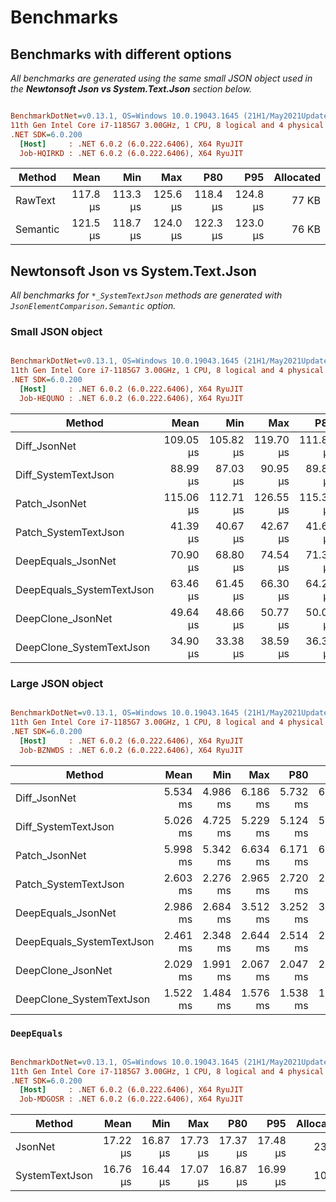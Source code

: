 # Benchmarks

## Benchmarks with different options

_All benchmarks are generated using the same small JSON object used in the **Newtonsoft Json vs System.Text.Json** section below._

``` ini

BenchmarkDotNet=v0.13.1, OS=Windows 10.0.19043.1645 (21H1/May2021Update)
11th Gen Intel Core i7-1185G7 3.00GHz, 1 CPU, 8 logical and 4 physical cores
.NET SDK=6.0.200
  [Host]     : .NET 6.0.2 (6.0.222.6406), X64 RyuJIT
  Job-HQIRKD : .NET 6.0.2 (6.0.222.6406), X64 RyuJIT


```
|   Method |     Mean |      Min |      Max |      P80 |      P95 | Allocated |
|--------- |---------:|---------:|---------:|---------:|---------:|----------:|
|  RawText | 117.8 μs | 113.3 μs | 125.6 μs | 118.4 μs | 124.8 μs |     77 KB |
| Semantic | 121.5 μs | 118.7 μs | 124.0 μs | 122.3 μs | 123.0 μs |     76 KB |


## Newtonsoft Json vs System.Text.Json

_All benchmarks for `*_SystemTextJson` methods are generated with `JsonElementComparison.Semantic` option._

### Small JSON object

``` ini

BenchmarkDotNet=v0.13.1, OS=Windows 10.0.19043.1645 (21H1/May2021Update)
11th Gen Intel Core i7-1185G7 3.00GHz, 1 CPU, 8 logical and 4 physical cores
.NET SDK=6.0.200
  [Host]     : .NET 6.0.2 (6.0.222.6406), X64 RyuJIT
  Job-HEQUNO : .NET 6.0.2 (6.0.222.6406), X64 RyuJIT


```
|                    Method |      Mean |       Min |       Max |       P80 |       P95 | Allocated |
|-------------------------- |----------:|----------:|----------:|----------:|----------:|----------:|
|              Diff_JsonNet | 109.05 μs | 105.82 μs | 119.70 μs | 111.81 μs | 115.36 μs |    132 KB |
|       Diff_SystemTextJson |  88.99 μs |  87.03 μs |  90.95 μs |  89.82 μs |  90.78 μs |     66 KB |
|             Patch_JsonNet | 115.06 μs | 112.71 μs | 126.55 μs | 115.31 μs | 117.95 μs |    162 KB |
|      Patch_SystemTextJson |  41.39 μs |  40.67 μs |  42.67 μs |  41.62 μs |  42.03 μs |     35 KB |
|        DeepEquals_JsonNet |  70.90 μs |  68.80 μs |  74.54 μs |  71.31 μs |  72.68 μs |     91 KB |
| DeepEquals_SystemTextJson |  63.46 μs |  61.45 μs |  66.30 μs |  64.26 μs |  64.70 μs |     39 KB |
|         DeepClone_JsonNet |  49.64 μs |  48.66 μs |  50.77 μs |  50.05 μs |  50.39 μs |     70 KB |
|  DeepClone_SystemTextJson |  34.90 μs |  33.38 μs |  38.59 μs |  36.32 μs |  37.19 μs |     40 KB |


### Large JSON object

``` ini

BenchmarkDotNet=v0.13.1, OS=Windows 10.0.19043.1645 (21H1/May2021Update)
11th Gen Intel Core i7-1185G7 3.00GHz, 1 CPU, 8 logical and 4 physical cores
.NET SDK=6.0.200
  [Host]     : .NET 6.0.2 (6.0.222.6406), X64 RyuJIT
  Job-BZNWDS : .NET 6.0.2 (6.0.222.6406), X64 RyuJIT


```
|                    Method |     Mean |      Min |      Max |      P80 |      P95 | Allocated |
|-------------------------- |---------:|---------:|---------:|---------:|---------:|----------:|
|              Diff_JsonNet | 5.534 ms | 4.986 ms | 6.186 ms | 5.732 ms | 6.008 ms |      4 MB |
|       Diff_SystemTextJson | 5.026 ms | 4.725 ms | 5.229 ms | 5.124 ms | 5.216 ms |      3 MB |
|             Patch_JsonNet | 5.998 ms | 5.342 ms | 6.634 ms | 6.171 ms | 6.541 ms |      5 MB |
|      Patch_SystemTextJson | 2.603 ms | 2.276 ms | 2.965 ms | 2.720 ms | 2.934 ms |      2 MB |
|        DeepEquals_JsonNet | 2.986 ms | 2.684 ms | 3.512 ms | 3.252 ms | 3.307 ms |      2 MB |
| DeepEquals_SystemTextJson | 2.461 ms | 2.348 ms | 2.644 ms | 2.514 ms | 2.620 ms |      2 MB |
|         DeepClone_JsonNet | 2.029 ms | 1.991 ms | 2.067 ms | 2.047 ms | 2.061 ms |      2 MB |
|  DeepClone_SystemTextJson | 1.522 ms | 1.484 ms | 1.576 ms | 1.538 ms | 1.562 ms |      2 MB |


### `DeepEquals`

``` ini

BenchmarkDotNet=v0.13.1, OS=Windows 10.0.19043.1645 (21H1/May2021Update)
11th Gen Intel Core i7-1185G7 3.00GHz, 1 CPU, 8 logical and 4 physical cores
.NET SDK=6.0.200
  [Host]     : .NET 6.0.2 (6.0.222.6406), X64 RyuJIT
  Job-MDGOSR : .NET 6.0.2 (6.0.222.6406), X64 RyuJIT


```
|         Method |     Mean |      Min |      Max |      P80 |      P95 | Allocated |
|--------------- |---------:|---------:|---------:|---------:|---------:|----------:|
|        JsonNet | 17.22 μs | 16.87 μs | 17.73 μs | 17.37 μs | 17.48 μs |     23 KB |
| SystemTextJson | 16.76 μs | 16.44 μs | 17.07 μs | 16.87 μs | 16.99 μs |     10 KB |

